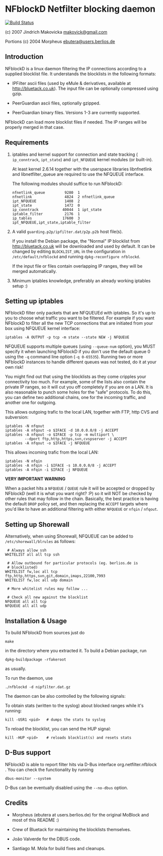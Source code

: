 NFblockD Netfilter blocking daemon
==================================

[![Build Status](https://travis-ci.org/jmakovicka/nfblock.svg?branch=master)](https://travis-ci.org/jmakovicka/nfblock)

(c) 2007 Jindrich Makovicka <makovick@gmail.com>

Portions (c) 2004 Morpheus <ebutera@users.berlios.de>

Introduction
------------

NFblockD is a linux daemon filtering the IP connections according to a
supplied blocklist file. It understands the blocklists in the
following formats:

- IPFilter ascii files (used by eMule & derivatives, available at
  http://bluetack.co.uk). The input file can be optionally compressed
  using gzip.

- PeerGuardian ascii files, optionally gzipped.

- PeerGuardian binary files. Versions 1-3 are currently supported.

NFblockD can load more blocklist files if needed. The IP ranges will
be properly merged in that case.

Requirements
------------

1. iptables and kernel support for connection and state tracking (
   `ip_conntrack`, `ipt_state`) and `ipt_NFQUEUE` kernel
   modules (or built-in).

   At least kernel 2.6.14 together with the userspace libraries
   libnfnetlink and libnetfilter_queue are required to use the NFQUEUE
   interface.

   The following modules should suffice to run NFblockD:

   ```
   nfnetlink_queue         9280  1
   nfnetlink               4824  2 nfnetlink_queue
   ipt_NFQUEUE             1408  2
   ipt_state               1472  0
   ip_conntrack           40044  1 ipt_state
   iptable_filter          2176  1
   ip_tables              17600  3 ipt_NFQUEUE,ipt_state,iptable_filter
   ```

2. A valid `guarding.p2p/ipfilter.dat/p2p.p2b` host file(s).

   If you install the Debian package, the "Normal" IP blocklist from
   http://bluetack.co.uk will be downloaded and used by default. It
   can be changed by editing `BLOCKLIST_URL` in the configuration in
   `/etc/default/nfblockd` and running `dpkg-reconfigure nfblockd`.

   If the input file or files contain overlapping IP ranges, they will
   be merged automatically.

3. Minimum iptables knowledge, preferably an already working iptables
   setup :)

Setting up iptables
-------------------

NFblockD filter only packets that are NFQUEUEd with iptables. So it's
up to you to choose what traffic you want to be filtered.  For example
if you want NFblockD to filter all the new TCP connections that are
initiated from your box using NFQUEUE kernel interface:

```
iptables -A OUTPUT -p tcp -m state --state NEW -j NFQUEUE
```

NFQUEUE supports multiple queues (using `--queue-num` option), you
MUST specify it when launching NFblockD if you don't use the default
queue 0 using the `-q` command line option (`-q 0-65535`).  Running
two or more NFblockD instances to handle different queues was not
tested, do it at your own risk!

You might find out that using the blocklists as they come cripples
your connectivity too much. For example, some of the lists also
contain the private IP ranges, so it will cut you off completely if
you are on a LAN. It is also reasonable to punch some holes for the
"safe" protocols. To do this, you can define two additional chains,
one for the incoming traffic, and another one for outgoing.

This allows outgoing trafic to the local LAN, together with FTP,
http CVS and subversion:

```
iptables -N nfqout
iptables -A nfqout -o $IFACE -d 10.0.0.0/8 -j ACCEPT
iptables -A nfqout -o $IFACE -p tcp -m multiport \
         --dport ftp,http,https,svn,cvspserver -j ACCEPT
iptables -A nfqout -o $IFACE -j NFQUEUE
```

This allows incoming trafic from the local LAN:

```
iptables -N nfqin
iptables -A nfqin -i $IFACE -s 10.0.0.0/8 -j ACCEPT
iptables -A nfqin -i $IFACE -j NFQUEUE
```

**VERY IMPORTANT WARNING**

When a packet hits a `NFQUEUE` / `QUEUE` rule it will be accepted or
dropped by NFblockD (well it is what you want right? :P) so it will
NOT be checked by other rules that may follow in the chain. Basically,
the best practice is having the default `DROP` policy set, and then
replacing the `ACCEPT` targets where you'd like to have an additional
filtering with either `NFQUEUE` or `nfqin` / `nfqout`.

Setting up Shorewall
--------------------

Alternatively, when using Shorewall, NFQUEUE can be added to
`/etc/shorewall/blrules` as follows:

```
 # Always allow ssh 
WHITELIST all all tcp ssh 
 
 # Allow outbound for particular protocols (eg. berlios.de is 
 # blocklisted) 
WHITELIST fw,loc all tcp ftp,http,https,svn,git,domain,imaps,22100,7993 
WHITELIST fw,loc all udp domain 
 
 # More whitelist rules may follow ... 
 
 # Check all new against the blocklist 
NFQUEUE all all tcp 
NFQUEUE all all udp 
```

Installation & Usage
--------------------

To build NFblockD from sources just do

```
make
```

in the directory where you extracted it. To build a Debian package, run

```
dpkg-buildpackage -rfakeroot
```

as usually.

To run the daemon, use

```
./nfblockd -d nipfilter.dat.gz
```

The daemon can be also controlled by the following signals:

To obtain stats (written to the syslog) about blocked ranges while
it's running:

```
kill -USR1 <pid>   # dumps the stats to syslog
```

To reload the blocklist, you can send the HUP signal:

```
kill -HUP <pid>    # reloads blocklist(s) and resets stats
```

D-Bus support
-------------

NFblockD is able to report filter hits via D-Bus interface
org.netfilter.nfblock . You can check the functionality by running

```
dbus-monitor --system
```

D-Bus can be eventually disabled using the `--no-dbus` option.

Credits
-------

- Morpheus (ebutera at users.berlios.de) for the original MoBlock and
  most of this README :)

- Crew of Bluetack for maintaining the blocklists themselves.

- João Valverde for the DBUS code.

- Santiago M. Mola for build fixes and cleanups.

